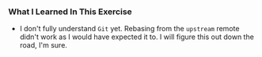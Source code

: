 ### What I Learned In This Exercise

- I don't fully understand `Git` yet. Rebasing from the `upstream` remote didn't work as I would have expected it to. I will figure this out down the road, I'm sure.
